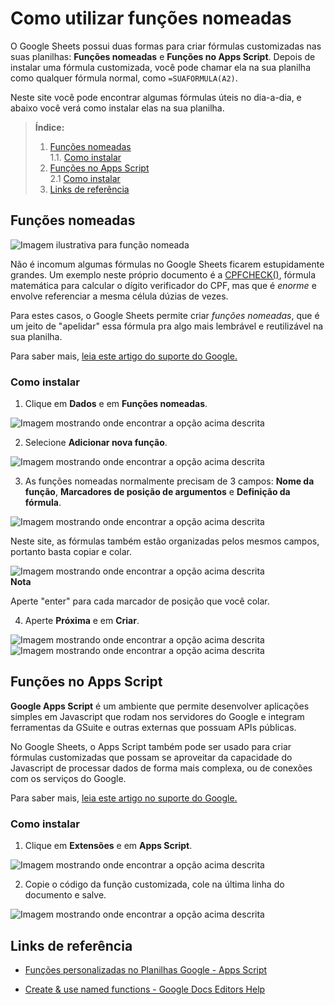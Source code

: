 # Como utilizar funções nomeadas

O Google Sheets possui duas formas para criar fórmulas customizadas nas suas planilhas: **Funções nomeadas** e **Funções no Apps Script**. Depois de instalar uma fórmula customizada, você pode chamar ela na sua planilha como qualquer fórmula normal, como `=SUAFORMULA(A2)`.

Neste site você pode encontrar algumas fórmulas úteis no dia-a-dia, e abaixo você verá como instalar elas na sua planilha.

> **Índice:**
> 
> 1. [Funções nomeadas](#funções-nomeadas)  
> 1.1. [Como instalar](#como-instalar)  
> 2. [Funções no Apps Script](#funções-no-apps-script)  
> 2.1 [Como instalar](#como-instalar-1)  
> 3. [Links de referência](#links-de-referência)

## Funções nomeadas

![Imagem ilustrativa para função nomeada](./funcaonomeada.png)

Não é incomum algumas fórmulas no Google Sheets ficarem estupidamente grandes. Um exemplo neste próprio documento é a [CPFCHECK()](../formulas/cpfcheck/main.md), fórmula matemática para calcular o dígito verificador do CPF, mas que é _enorme_ e envolve referenciar a mesma célula dúzias de vezes.

Para estes casos, o Google Sheets permite criar _funções nomeadas_, que é um jeito de "apelidar" essa fórmula pra algo mais lembrável e reutilizável na sua planilha.

Para saber mais, [leia este artigo do suporte do Google.](https://support.google.com/docs/answer/12504534)

### Como instalar

1. Clique em **Dados** e em **Funções nomeadas**.

![Imagem mostrando onde encontrar a opção acima descrita](./funcaonomeada-inst1.png)  


2. Selecione **Adicionar nova função**.

![Imagem mostrando onde encontrar a opção acima descrita](./funcaonomeada-inst2.png)  


3. As funções nomeadas normalmente precisam de 3 campos: **Nome da função**, **Marcadores de posição de argumentos** e **Definição da fórmula**. 

![Imagem mostrando onde encontrar a opção acima descrita](./funcaonomeada-inst3.png)  


Neste site, as fórmulas também estão organizadas pelos mesmos campos, portanto basta copiar e colar.

<img alt="Imagem mostrando onde encontrar a opção acima descrita" src="./funcaonomeada-inst4.png" style="border: 1px solid var(--fg)">

<div class="note">
<b>Nota</b>

Aperte "enter" para cada marcador de posição que você colar.
</div>

4. Aperte **Próxima** e em **Criar**.

![Imagem mostrando onde encontrar a opção acima descrita](./funcaonomeada-inst5.png)
![Imagem mostrando onde encontrar a opção acima descrita](./funcaonomeada-inst6.png)

## Funções no Apps Script

**Google Apps Script** é um ambiente que permite desenvolver aplicações simples em Javascript que rodam nos servidores do Google e integram ferramentas da GSuite e outras externas que possuam APIs públicas.

No Google Sheets, o Apps Script também pode ser usado para criar fórmulas customizadas que possam se aproveitar da capacidade do Javascript de processar dados de forma mais complexa, ou de conexões com os serviços do Google.

Para saber mais, [leia este artigo no suporte do Google.](https://developers.google.com/apps-script/guides/sheets/functions?hl=pt-br)

### Como instalar

1. Clique em **Extensões** e em **Apps Script**.

![Imagem mostrando onde encontrar a opção acima descrita](./funcaonomeada-inst7.png)


2. Copie o código da função customizada, cole na última linha do documento e salve.

![Imagem mostrando onde encontrar a opção acima descrita](./funcaonomeada-inst8.png)


## Links de referência

- [Funções personalizadas no Planilhas Google - Apps Script](https://developers.google.com/apps-script/guides/sheets/functions?hl=pt-br)

- [Create & use named functions - Google Docs Editors Help](https://support.google.com/docs/answer/12504534)